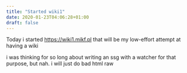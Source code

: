 ```yaml
---
title: "Started wiki1"
date: 2020-01-23T04:06:28+01:00
draft: false
---
```


Today i started https://wiki1.mikf.pl that will be my low-effort attempt at having a wiki

i was thinking for so long about writing an ssg with a watcher for that purpose, but nah. i will just do bad html raw
